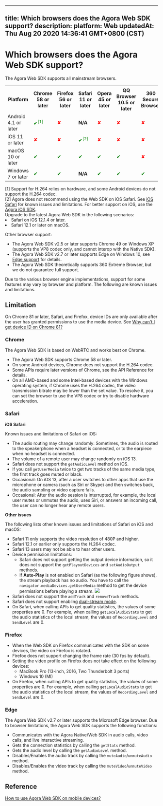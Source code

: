 
---
title: Which browsers does the Agora Web SDK support?
description: 
platform: Web
updatedAt: Thu Aug 20 2020 14:36:41 GMT+0800 (CST)
---
# Which browsers does the Agora Web SDK support?
The Agora Web SDK supports all mainstream browsers. 

<table>
  <tr>
    <th>Platform</th>
    <th>Chrome 58 or later</th>
    <th>Firefox 56 or later</th>
    <th>Safari 11 or later</th>
    <th>Opera 45 or later</th>
    <th>QQ Browser 10.5 or later</th>
    <th>360 Secure Browser</th>
    <th>WeChat Built-in Browser</th>
  </tr>
   <tr>
    <td>Android 4.1 or later</td>
		 <td><font color="green">✔<sup>[1]</sup></td>
    <td><font color="red">✘</td>
		<td><b>N/A</b></td>
    <td><font color="red">✘</td>
    <td><font color="red">✘</td>
    <td><font color="red">✘</td>
    <td><font color="red">✘</td>
  </tr>
  <tr>
    <td>iOS 11 or later</td>
    <td><font color="red">✘</td>
    <td><font color="red">✘</td>
		<td><font color="green">✔<sup>[2]</sup></td>
    <td><font color="red">✘</td>
    <td><font color="red">✘</td>
    <td><font color="red">✘</td>
    <td><font color="red">✘</td>
  </tr>
  <tr>
    <td>macOS 10 or later</td>
    <td><font color="green">✔</td>
    <td><font color="green">✔</td>
    <td><font color="green">✔</td>
    <td><font color="green">✔</td>
    <td><font color="green">✔</td>
    <td><font color="red">✘</td>
    <td><font color="red">✘</td>
  </tr>
  <tr>
    <td>Windows 7 or later</td>
    <td><font color="green">✔</td>
    <td><font color="green">✔</td>
		<td><b>N/A</b></td>
    <td><font color="green">✔</td>
    <td><font color="green">✔</td>
    <td><font color="green">✔</td>
    <td><font color="red">✘</td>
  </tr>
</table>

<div class="alert warning">[1] Support for H.264 relies on hardware, and some Android devices do not support the H.264 codec.<br>[2] Agora does not recommend using the Web SDK on iOS Safari. See <a href="../../en/faq/browser_support.md">iOS Safari</a> for known issues and limitations. For better support on iOS, use the <a href="https://docs.agora.io/en/Interactive%20Broadcast/downloads">Agora iOS SDK</a>.</div>
<div class="alert warning"> Upgrade to the latest Agora Web SDK in the following scenarios:
	<li>Safari on iOS 12.1.4 or later.</li>
	<li>Safari 12.1 or later on macOS.</li>
</div>

Other browser support:

- The Agora Web SDK v2.5 or later supports Chrome 49 on Windows XP (supports the VP8 codec only, and cannot interop with the Native SDK).
- The Agora Web SDK v2.7 or later supports Edge on Windows 10, see <a href="https://docs.agora.io/en/faq/browser_support#edge">Edge support</a> for details.
- The Agora Web SDK theoretically supports 360 Extreme Browser, but we do not guarantee full support.

Due to the various browser engine implementations, support for some features may vary by browser and platform. The following are known issues and limitations.

## Limitation

On Chrome 81 or later, Safari, and Firefox, device IDs are only available after the user has granted permissions to use the media device. See [Why can't I get device ID on Chrome 81?](https://docs.agora.io/en/faq/empty_deviceId)
	
### Chrome

The Agora Web SDK is based on WebRTC and works best on Chrome.
- The Agora Web SDK supports Chrome 58 or later.
- On some Android devices, Chrome does not support the H.264 codec.
- Some APIs require later versions of Chrome, see the API Reference for details.
- On all AMD-based and some Intel-based devices with the Windows operating system, if Chrome uses the H.264 codec, the video transmission bitrate may be lower than the set value. To resolve it, you can set the browser to use the VP8 codec or try to disable hardware acceleration.

### Safari

<a name="ios"></a>**iOS Safari**

Known issues and limitations of Safari on iOS:

- The audio routing may change randomly: Sometimes, the audio is routed to the speakerphone when a headset is connected, or to the earpiece when no headset is connected.
- The volume of a remote user may change randomly on iOS 13.
- Safari does not support the `getAudioLevel` method on iOS.
- If you call `getUserMedia` twice to get two tracks of the same media type, the first track goes muted or black.
- Occasional: On iOS 13, after a user switches to other apps that use the microphone or camera (such as Siri or Skype) and then switches back, the audio sampling or video capture fails.
- Occasional: After the audio session is interrupted, for example, the local user mutes or unmutes the audio, uses Siri, or answers an incoming call, the user can no longer hear any remote users.

**Other issues**

The following lists other known issues and limitations of Safari on iOS and macOS:

- Safari 11 only supports the video resolution of 480P and higher.
- Safari 12.1 or earlier only supports the H.264 codec.
- Safari 13 users may not be able to hear other users.
- Device permission limitations:
  - Safari does not support getting the output device information, so it does not support the `getPlayoutDevices` and `setAudioOutput` methods.
  - If **Auto-Play** is not enabled on Safari (as the following figure shows), the stream playback has no audio. You have to call the `navigator.mediaDevices.getUserMedia` method to get the device permissions before playing a stream.
    ![](https://web-cdn.agora.io/docs-files/1591079062644)
- Safari does not support the `addTrack` and `removeTrack` methods.
- Safari does not support enabling [dual-stream mode](https://docs.agora.io/en/Agora%20Platform/terms?platform=All%20Platforms#dual-stream).
- On Safari, when calling APIs to get quality statistics, the values of some properties are 0. For example, when calling `getLocalAudioStats` to get the audio statistics of the local stream, the values of `RecordingLevel` and `SendLevel` are 0.

### Firefox

- When the Web SDK on Firefox communicates with the SDK on some devices, the video on Firefox is rotated.
- Firefox does not support changing the frame rate (30 fps by default).
- Setting the video profile on Firefox does not take effect on the following devices:
  - MacBook Pro (13-inch, 2016, Two Thunderbolt 3 ports)
  - Windows 10 (MI)
- On Firefox, when calling APIs to get quality statistics, the values of some properties are 0. For example, when calling `getLocalAudioStats` to get the audio statistics of the local stream, the values of `RecordingLevel` and `SendLevel` are 0.

### Edge

The Agora Web SDK v2.7 or later supports the Microsoft Edge browser. Due to browser limitations, the Agora Web SDK supports the following functions:

- Communicates with the Agora Native/Web SDK in audio calls, video calls, and live interactive streaming.
- Gets the connection statistics by calling the `getStats` method.
- Gets the audio level by calling the `getAudioLevel` method.
- Disables/Enables the audio track by calling the `muteAudio`/`unmuteAudio` method.
- Disables/Enables the video track by calling the `muteVideo`/`unmuteVideo` method.

## Reference
[How to use Agora Web SDK on mobile devices?](https://docs.agora.io/en/faq/web_on_mobile)
